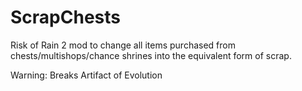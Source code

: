 # ScrapChests
Risk of Rain 2 mod to change all items purchased from chests/multishops/chance shrines into the equivalent form of scrap.

Warning: Breaks Artifact of Evolution
